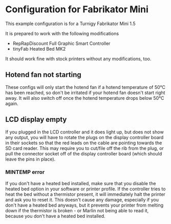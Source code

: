 # Configuration for Fabrikator Mini
This example configuration is for a Turnigy Fabrikator Mini 1.5

It is prepared to work with the following modifications
* RepRapDiscount Full Graphic Smart Controller
* tinyFab Heated Bed MK2

It should work fine with stock printers without any modifications, too.

## Hotend fan not starting
These configs will only start the hotend fan if a hotend temperature of 50°C has been 
reached, so don't be irritated if your hotend fan doesn't start right away. It will 
also switch off once the hotend temperature drops below 50°C again.

## LCD display empty
If you plugged in the LCD controller and it does light up, but does not show any output,
you will have to rotate the plugs on the display controller board in their sockets so
that the red leads on the cable are pointing towards the SD card reader.
This may require you to cut/file off the rib from the plug, or pull the connector socket
off of the display controller board (which should leave the pins in place).

### MINTEMP error
If you don't have a heated bed installed, make sure that you disable the heated bed option
in your software or printer profile. If the controller tries to heat the bed without a
thermistor present, it will immediately halt the printer and ask you to reset it.
This doesn't cause any damage, especially if you don't have a heated bed anyways, but it
prevents your printer from melting down if the thermistor is broken - or Marlin not being
able to read it, because you don't have a heated bed installed.
